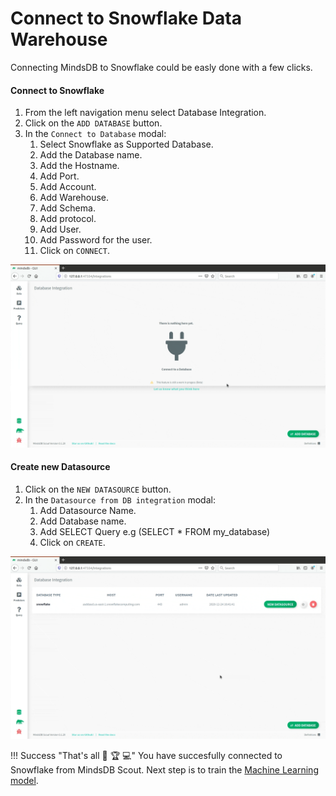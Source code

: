 # Connect to Snowflake Data Warehouse

Connecting MindsDB to Snowflake could be easly done with a few clicks. 

#### Connect to Snowflake

1. From the left navigation menu select Database Integration.
2. Click on the `ADD DATABASE` button. 
3. In the `Connect to Database` modal:
    1. Select Snowflake as Supported Database.
    2. Add the Database name.
    3. Add the Hostname.
    4. Add Port.
    5. Add Account.
    6. Add Warehouse.
    7. Add Schema.
    8. Add protocol.
    5. Add User.
    6. Add Password for the user.
    7. Click on `CONNECT`.

![Connect to Snowflake](/assets/data/snowflake.gif)

#### Create new Datasource

1. Click on the `NEW DATASOURCE` button.
2. In the `Datasource from DB integration` modal:
    1. Add Datasource Name.
    2. Add Database name.
    3. Add SELECT Query e.g (SELECT * FROM my_database)
    4. Click on `CREATE`.

![Create Snowflake Datasource](/assets/data/snowflake-ds.gif)

!!! Success "That's all :tada: :trophy:  :computer:"
    You have succesfully connected to Snowflake from MindsDB Scout. Next step is to train the [Machine Learning model](/model/train).